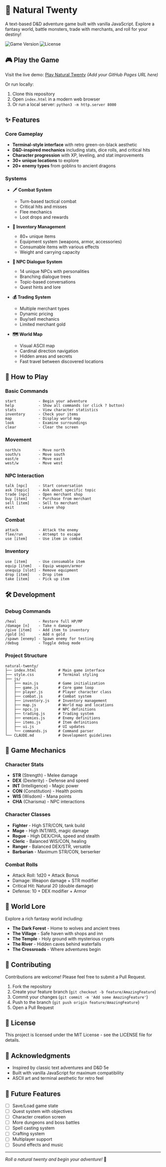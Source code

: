 # 🎲 Natural Twenty

A text-based D&D adventure game built with vanilla JavaScript. Explore a fantasy world, battle monsters, trade with merchants, and roll for your destiny!

![Game Version](https://img.shields.io/badge/version-1.0.0-blue)
![License](https://img.shields.io/badge/license-MIT-green)

## 🎮 Play the Game

Visit the live demo: [Play Natural Twenty](#) *(Add your GitHub Pages URL here)*

Or run locally:
1. Clone this repository
2. Open `index.html` in a modern web browser
3. Or run a local server: `python3 -m http.server 8000`

## ✨ Features

### Core Gameplay
- **Terminal-style interface** with retro green-on-black aesthetic
- **D&D-inspired mechanics** including stats, dice rolls, and critical hits
- **Character progression** with XP, leveling, and stat improvements
- **30+ unique locations** to explore
- **20+ enemy types** from goblins to ancient dragons

### Systems
- **🗡️ Combat System**
  - Turn-based tactical combat
  - Critical hits and misses
  - Flee mechanics
  - Loot drops and rewards

- **🎒 Inventory Management**
  - 80+ unique items
  - Equipment system (weapons, armor, accessories)
  - Consumable items with various effects
  - Weight and carrying capacity

- **💬 NPC Dialogue System**
  - 14 unique NPCs with personalities
  - Branching dialogue trees
  - Topic-based conversations
  - Quest hints and lore

- **💰 Trading System**
  - Multiple merchant types
  - Dynamic pricing
  - Buy/sell mechanics
  - Limited merchant gold

- **🗺️ World Map**
  - Visual ASCII map
  - Cardinal direction navigation
  - Hidden areas and secrets
  - Fast travel between discovered locations

## 🎯 How to Play

### Basic Commands
```
start          - Begin your adventure
help           - Show all commands (or click ? button)
stats          - View character statistics
inventory      - Check your items
map            - Display world map
look           - Examine surroundings
clear          - Clear the screen
```

### Movement
```
north/n        - Move north
south/s        - Move south
east/e         - Move east  
west/w         - Move west
```

### NPC Interaction
```
talk [npc]     - Start conversation
ask [topic]    - Ask about specific topic
trade [npc]    - Open merchant shop
buy [item]     - Purchase from merchant
sell [item]    - Sell to merchant
exit           - Leave shop
```

### Combat
```
attack         - Attack the enemy
flee/run       - Attempt to escape
use [item]     - Use item in combat
```

### Inventory
```
use [item]     - Use consumable item
equip [item]   - Equip weapon/armor
unequip [slot] - Remove equipment
drop [item]    - Drop item
take [item]    - Pick up item
```

## 🛠️ Development

### Debug Commands
```
/heal          - Restore full HP/MP
/damage [n]    - Take n damage
/give [item]   - Add item to inventory
/gold [n]      - Add n gold
/spawn [enemy] - Spawn enemy for testing
/debug         - Toggle debug mode
```

### Project Structure
```
natural-twenty/
├── index.html          # Main game interface
├── style.css           # Terminal styling
├── js/
│   ├── main.js         # Game initialization
│   ├── game.js         # Core game loop
│   ├── player.js       # Player character class
│   ├── combat.js       # Combat system
│   ├── inventory.js    # Inventory management
│   ├── map.js          # World map and locations
│   ├── npcs.js         # NPC definitions
│   ├── trading.js      # Trading system
│   ├── enemies.js      # Enemy definitions
│   ├── items.js        # Item definitions
│   ├── ui.js           # UI updates
│   └── commands.js     # Command parser
└── CLAUDE.md           # Development guidelines
```

## 🎲 Game Mechanics

### Character Stats
- **STR** (Strength) - Melee damage
- **DEX** (Dexterity) - Defense and speed
- **INT** (Intelligence) - Magic power
- **CON** (Constitution) - Health points
- **WIS** (Wisdom) - Mana points
- **CHA** (Charisma) - NPC interactions

### Character Classes
- **Fighter** - High STR/CON, tank build
- **Mage** - High INT/WIS, magic damage
- **Rogue** - High DEX/CHA, speed and stealth
- **Cleric** - Balanced WIS/CON, healing
- **Ranger** - Balanced DEX/STR, versatile
- **Barbarian** - Maximum STR/CON, berserker

### Combat Rolls
- Attack Roll: 1d20 + Attack Bonus
- Damage: Weapon damage + STR modifier
- Critical Hit: Natural 20 (double damage)
- Defense: 10 + DEX modifier + Armor

## 🏰 World Lore

Explore a rich fantasy world including:
- **The Dark Forest** - Home to wolves and ancient trees
- **The Village** - Safe haven with shops and inn
- **The Temple** - Holy ground with mysterious crypts
- **The River** - Hidden caves behind waterfalls
- **The Crossroads** - Where adventures begin

## 🤝 Contributing

Contributions are welcome! Please feel free to submit a Pull Request.

1. Fork the repository
2. Create your feature branch (`git checkout -b feature/AmazingFeature`)
3. Commit your changes (`git commit -m 'Add some AmazingFeature'`)
4. Push to the branch (`git push origin feature/AmazingFeature`)
5. Open a Pull Request

## 📝 License

This project is licensed under the MIT License - see the LICENSE file for details.

## 🙏 Acknowledgments

- Inspired by classic text adventures and D&D 5e
- Built with vanilla JavaScript for maximum compatibility
- ASCII art and terminal aesthetic for retro feel

## 🚀 Future Features

- [ ] Save/Load game state
- [ ] Quest system with objectives
- [ ] Character creation screen
- [ ] More dungeons and boss battles
- [ ] Spell casting system
- [ ] Crafting system
- [ ] Multiplayer support
- [ ] Sound effects and music

---

*Roll a natural twenty and begin your adventure!* 🎲